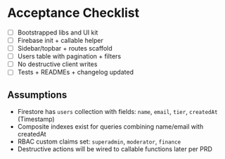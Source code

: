 # Acceptance Checklist
- [ ] Bootstrapped libs and UI kit
- [ ] Firebase init + callable helper
- [ ] Sidebar/topbar + routes scaffold
- [ ] Users table with pagination + filters
- [ ] No destructive client writes
- [ ] Tests + READMEs + changelog updated

## Assumptions
- Firestore has `users` collection with fields: `name`, `email`, `tier`, `createdAt` (Timestamp)
- Composite indexes exist for queries combining name/email with createdAt
- RBAC custom claims set: `superadmin`, `moderator`, `finance`
- Destructive actions will be wired to callable functions later per PRD
